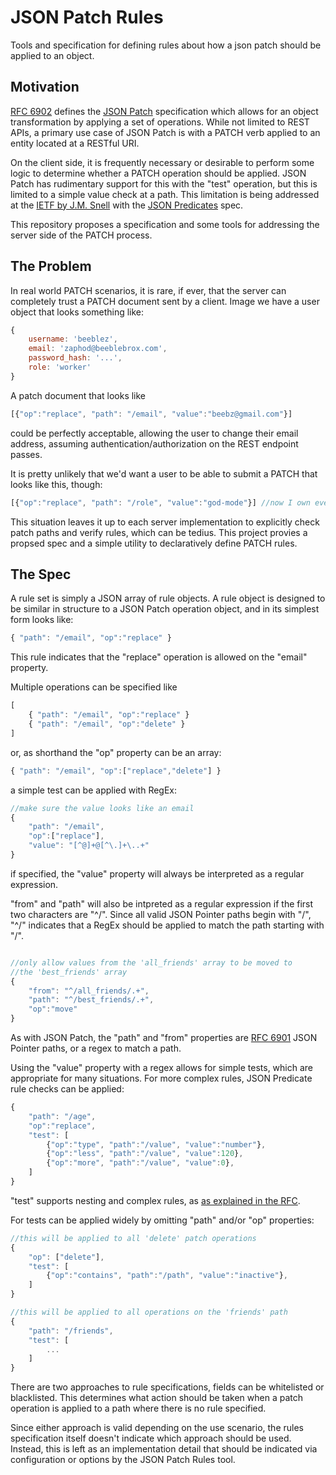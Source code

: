 # JSON Patch Rules
Tools and specification for defining rules about how a json patch should be applied to an object.

## Motivation
[RFC 6902](http://tools.ietf.org/html/rfc6902) defines the [JSON Patch](http://jsonpatch.com) specification which allows for an object transformation by applying a set of operations. While not limited to REST APIs, a primary use case of JSON Patch is with a PATCH verb applied to an entity located at a RESTful URI.

On the client side, it is frequently necessary or desirable to perform some logic to determine whether a PATCH operation should be applied. JSON Patch has rudimentary support for this with the "test" operation, but this is limited to a simple value check at a path. This limitation is being addressed at the [IETF by J.M. Snell](https://tools.ietf.org/id/draft-snell-json-test-01.html) with the [JSON Predicates](https://github.com/MalcolmDwyer/json-predicate) spec.

This repository proposes a specification and some tools for addressing the server side of the PATCH process.

## The Problem
In real world PATCH scenarios, it is rare, if ever, that the server can completely trust a PATCH document sent by a client. Image we have a user object that looks something like:

```javascript
{
    username: 'beeblez',
    email: 'zaphod@beeblebrox.com',
    password_hash: '...',
    role: 'worker'
}
```

A patch document that looks like

```javascript
[{"op":"replace", "path": "/email", "value":"beebz@gmail.com"}]
```
could be perfectly acceptable, allowing the user to change their email address, assuming authentication/authorization on the REST endpoint passes.

It is pretty unlikely that we'd want a user to be able to submit a PATCH that looks like this, though:
```javascript
[{"op":"replace", "path": "/role", "value":"god-mode"}] //now I own everything!
```

This situation leaves it up to each server implementation to explicitly check patch paths and verify rules, which can be tedius. This project provies a propsed spec and a simple utility to declaratively define PATCH rules.

## The Spec
A rule set is simply a JSON array of rule objects. A rule object is designed to be similar in structure to a JSON Patch operation object, and in its simplest form looks like:

```javascript
{ "path": "/email", "op":"replace" }
```

This rule indicates that the "replace" operation is allowed on the "email" property.

Multiple operations can be specified like
```javascript
[
    { "path": "/email", "op":"replace" }
    { "path": "/email", "op":"delete" }
]
```
or, as shorthand the "op" property can be an array:
```javascript
{ "path": "/email", "op":["replace","delete"] }
```

a simple test can be applied with RegEx:
```javascript
//make sure the value looks like an email
{ 
    "path": "/email", 
    "op":["replace"], 
    "value": "[^@]+@[^\.]+\..+"
}
```

if specified, the "value" property will always be interpreted as a regular expression.

"from" and "path" will also be intpreted as a regular expression if the first two characters are "^/". Since all valid JSON Pointer paths begin with "/", "^/" indicates that a RegEx should be applied to match the path starting with "/".

```javascript

//only allow values from the 'all_friends' array to be moved to
//the 'best_friends' array
{ 
    "from": "^/all_friends/.+", 
    "path": "^/best_friends/.+", 
    "op":"move"
}
```


As with JSON Patch, the "path" and "from" properties are [RFC 6901](https://tools.ietf.org/html/rfc6901) JSON Pointer paths, or a regex to match a path.

Using the "value" property with a regex allows for simple tests, which are appropriate for many situations. For more complex rules, JSON Predicate rule checks can be applied:

```javascript
{
    "path": "/age",
    "op":"replace",
    "test": [
        {"op":"type", "path":"/value", "value":"number"},
        {"op":"less", "path":"/value", "value":120},
        {"op":"more", "path":"/value", "value":0},
    ]
}

```

"test" supports nesting and complex rules, as [as explained in the RFC](https://tools.ietf.org/id/draft-snell-json-test-01.html#rfc.section.2.3.4).

For tests can be applied widely by omitting "path" and/or "op" properties:

```javascript
//this will be applied to all 'delete' patch operations
{
    "op": ["delete"],
    "test": [
        {"op":"contains", "path":"/path", "value":"inactive"},
    ]
}

//this will be applied to all operations on the 'friends' path
{
    "path": "/friends",
    "test": [
        ...
    ]
}
```
There are two approaches to rule specifications, fields can be whitelisted or blacklisted. This determines what action should be taken when a patch operation is applied to a path where there is no rule specified.

Since either approach is valid depending on the use scenario, the rules specification itself doesn't indicate which approach should be used. Instead, this is left as an implementation detail that should be indicated via configuration or options by the JSON Patch Rules tool.